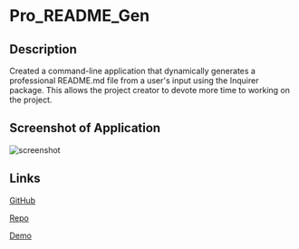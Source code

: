 # Pro_README_Gen

## Description

Created a command-line application that dynamically generates a professional README.md file from a user's input using the Inquirer package. This allows the project creator to devote more time to working on the project.

## Screenshot of Application

![screenshot]()

## Links

[GitHub]()

[Repo]()

[Demo]()
